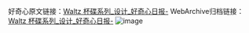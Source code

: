 好奇心原文链接：[Waltz 杯碟系列_设计_好奇心日报-](https://www.qdaily.com/articles/4533.html)
WebArchive归档链接：[Waltz 杯碟系列_设计_好奇心日报-](http://web.archive.org/web/20190623161347/https://www.qdaily.com/articles/4533.html)
![image](http://ww3.sinaimg.cn/large/007d5XDpgy1g3w4dglvqtj30u01th15i)